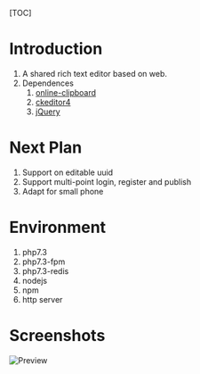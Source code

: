 [TOC]

# Introduction

1. A shared rich text editor based on web.
2. Dependences
   1. [online-clipboard](https://github.com/ety001/online-clipboard) 
   2. [ckeditor4](https://ckeditor.com/ckeditor-4/)
   3. [jQuery](https://jquery.com/)

# Next Plan

1. Support on editable uuid
2. Support multi-point login, register and publish
3. Adapt for small phone

# Environment

1. php7.3
2. php7.3-fpm
3. php7.3-redis
4. nodejs
5. npm
6. http server

# Screenshots
![Preview](./screeshots/preview.png)